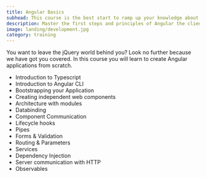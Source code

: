 ```yaml
---
title: Angular Basics
subhead: This course is the best start to ramp up your knowledge about Angular and component driven web development.
description: Master the first steps and principles of Angular the client side framework for building modern web applications.
image: landing/development.jpg
category: training
---
```


You want to leave the jQuery world behind you? Look no further because we have got you covered. In this course you will learn to create Angular applications from scratch.

- Introduction to Typescript
- Introduction to Angular CLI
- Bootstrapping your Application
- Creating independent web components
- Architecture with modules
- Databinding
- Component Communication
- Lifecycle hooks
- Pipes
- Forms & Validation
- Routing & Parameters
- Services
- Dependency Injection
- Server communication with HTTP
- Observables